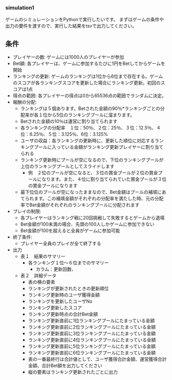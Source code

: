 ### simulation1

ゲームのシミュレーションをPythonで実行したいです。
まずはゲームの条件や出力の要件を渡すので、実行した結果をtsvで出力してください。
## 条件
- プレイヤーの数: ゲームには1000人のプレイヤーが参加
- Bet額: 各プレイヤーは、ゲームに参加するたびに1円をBetしてからゲームを開始
- ランキングの更新: ゲームのランキングは1位から6位まで存在する。ゲームのスコアが各ランキングスコアを更新した場合にランキング更新。初回のスコアは1点
- 得点の範囲: 各プレイヤーの得点は0から65536点の範囲でランダムに決定。
- 報酬の分配: 
  - ランキングは５個あります。Betされた金額の90％*ランキングごとの分配率が各１位から5位のランキングプールに溜まります。
  - Betされた金額の10％は運営に割り当てられます
  - 各ランキングの分配率　１位：50％、２位：25％、３位：12.5％、４位：6.25％、５位：3.125％、6位：3.125%
  - ユーザの収益：各ランキングの更新時に、更新した順位に対応するランキングプールに入っている金額がランキング更新プレイヤーに割り当てられる
  - ランキング更新時にプールが空になるので、下位のランキングプールが上位のランキングプールとしてスライドします
    - 例　２位のプールが空になると、３位の賞金プールが２位の賞金プールになります。また、４位に割り当てられていた賞金プールが３位の賞金プールになります
  - 最下位位のプールが空になったままなので、Bet金額はプールの補填にあてられます。この補填金額がそれぞれの分配率を満たした時、元の分配率でBet金額がそれぞれのランキングプールに分配されます
- プレイの制限:
  - 各プレイヤーはランキング戦に20回挑戦して失敗するとゲームから退場
  - Bet金額が100未満の場合、先頭の100人しかゲームに参加できない
  - Bet金額が100を超えると全員がゲームに参加可能
- 終了条件: 
  - プレイヤー全員のプレイが全て終了する
- 出力
  - 表１　結果のサマリー
    - 各ランキング１位〜６位までのサマリー
      - カラム：更新回数、
  - 表２　詳細データ
    - 表の横の要素
    - ランキングが更新されたときの更新順位
    - ランキング更新時のユーザ獲得金額
    - ランキングを更新したユーザNo
    - ランキング更新したスコア
    - ランキング更新時点の合計Bet金額
    - ランキング更新直前に1位ランキングプールにたまっている金額
    - ランキング更新直前に2位ランキングプールにたまっている金額
    - ランキング更新直前に3位ランキングプールにたまっている金額
    - ランキング更新直前に4位ランキングプールにたまっている金額
    - ランキング更新直前に5位ランキングプールにたまっている金額
    - ランキング更新直前に6位ランキングプールにたまっている金額
    - 表の一番最終行は合計値として、ユーザ獲得合計金額、運営獲得合計金額、合計Bet額を出力してください
    - 縦の要素はランキング更新されたごとに出力



